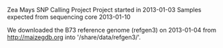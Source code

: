 Zea Mays SNP Calling Project
Project started in 2013-01-03
Samples expected from sequencing core 2013-01-10

We downloaded the B73 reference genome (refgen3) on 2013-01-04 from http://maizegdb.org into '/share/data/refgen3/'.

